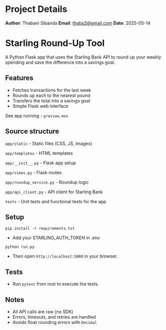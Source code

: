 # Project Details
**Author**: Thabani Sibanda
**Email**: thabs2@gmail.com
**Date**: 2025-05-14


# Starling Round-Up Tool

A Python Flask app that uses the Starling Bank API to round up your weekly spending and save the difference into a savings goal.

## Features
- Fetches transactions for the last week
- Rounds up each to the nearest pound
- Transfers the total into a savings goal
- Simple Flask web interface

See app running - `preview.mov`

## Source structure

`app/static` - Static files (CSS, JS, images)

`app/templates` - HTML templates

`app/__init__.py` - Flask app setup

`app/views.py` - Flask routes

`app/roundup_service.py` - Roundup logic

`app/api_client.py` - API client for Starling Bank

`tests` - Unit tests and functional tests for the app

## Setup

`pip install -r requirements.txt`

- Add your STARLING_AUTH_TOKEN in .env

`python run.py`

- Then open `http://localhost:5000` in your browser.

## Tests
- Run `pytest` from root to execute the tests.


## Notes
- All API calls are raw (no SDK)
- Errors, timeouts, and retries are handled
- Avoids float rounding errors with `Decimal`

